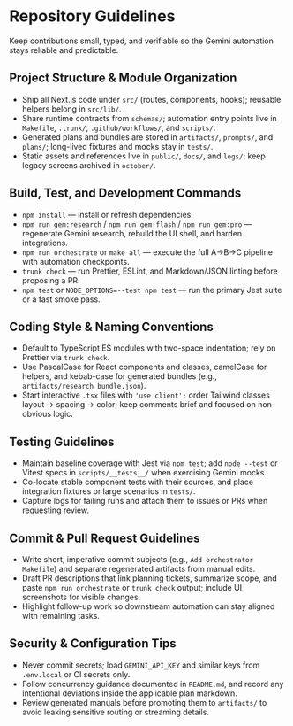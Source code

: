 # Repository Guidelines

Keep contributions small, typed, and verifiable so the Gemini automation stays reliable and predictable.

## Project Structure & Module Organization
- Ship all Next.js code under `src/` (routes, components, hooks); reusable helpers belong in `src/lib/`.
- Share runtime contracts from `schemas/`; automation entry points live in `Makefile`, `.trunk/`, `.github/workflows/`, and `scripts/`.
- Generated plans and bundles are stored in `artifacts/`, `prompts/`, and `plans/`; long-lived fixtures and mocks stay in `tests/`.
- Static assets and references live in `public/`, `docs/`, and `logs/`; keep legacy screens archived in `october/`.

## Build, Test, and Development Commands
- `npm install` — install or refresh dependencies.
- `npm run gem:research` / `npm run gem:flash` / `npm run gem:pro` — regenerate Gemini research, rebuild the UI shell, and harden integrations.
- `npm run orchestrate` or `make all` — execute the full A→B→C pipeline with automation checkpoints.
- `trunk check` — run Prettier, ESLint, and Markdown/JSON linting before proposing a PR.
- `npm test` or `NODE_OPTIONS=--test npm test` — run the primary Jest suite or a fast smoke pass.

## Coding Style & Naming Conventions
- Default to TypeScript ES modules with two-space indentation; rely on Prettier via `trunk check`.
- Use PascalCase for React components and classes, camelCase for helpers, and kebab-case for generated bundles (e.g., `artifacts/research_bundle.json`).
- Start interactive `.tsx` files with `'use client';` order Tailwind classes layout → spacing → color; keep comments brief and focused on non-obvious logic.

## Testing Guidelines
- Maintain baseline coverage with Jest via `npm test`; add `node --test` or Vitest specs in `scripts/__tests__/` when exercising Gemini mocks.
- Co-locate stable component tests with their sources, and place integration fixtures or large scenarios in `tests/`.
- Capture logs for failing runs and attach them to issues or PRs when requesting review.

## Commit & Pull Request Guidelines
- Write short, imperative commit subjects (e.g., `Add orchestrator Makefile`) and separate regenerated artifacts from manual edits.
- Draft PR descriptions that link planning tickets, summarize scope, and paste `npm run orchestrate` or `trunk check` output; include UI screenshots for visible changes.
- Highlight follow-up work so downstream automation can stay aligned with remaining tasks.

## Security & Configuration Tips
- Never commit secrets; load `GEMINI_API_KEY` and similar keys from `.env.local` or CI secrets only.
- Follow concurrency guidance documented in `README.md`, and record any intentional deviations inside the applicable plan markdown.
- Review generated manuals before promoting them to `artifacts/` to avoid leaking sensitive routing or streaming details.
